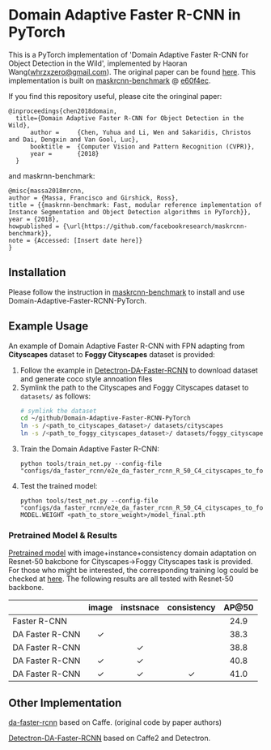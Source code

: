 # Domain Adaptive Faster R-CNN in PyTorch 
This is a PyTorch implementation of 'Domain Adaptive Faster R-CNN for Object Detection in the Wild', implemented by Haoran Wang(whrzxzero@gmail.com). The original paper can be found [here](https://arxiv.org/pdf/1803.03243.pdf). This implementation is built on [maskrcnn-benchmark](https://github.com/facebookresearch/maskrcnn-benchmark) @ [e60f4ec](https://github.com/facebookresearch/maskrcnn-benchmark/tree/e60f4ec8dc50531debcfd5ae671ea167b5b7a1d9).

If you find this repository useful, please cite the oringinal paper:

```
@inproceedings{chen2018domain,
  title={Domain Adaptive Faster R-CNN for Object Detection in the Wild},
      author =     {Chen, Yuhua and Li, Wen and Sakaridis, Christos and Dai, Dengxin and Van Gool, Luc},
      booktitle =  {Computer Vision and Pattern Recognition (CVPR)},
      year =       {2018}
  }
```

and maskrnn-benchmark:

```
@misc{massa2018mrcnn,
author = {Massa, Francisco and Girshick, Ross},
title = {{maskrnn-benchmark: Fast, modular reference implementation of Instance Segmentation and Object Detection algorithms in PyTorch}},
year = {2018},
howpublished = {\url{https://github.com/facebookresearch/maskrcnn-benchmark}},
note = {Accessed: [Insert date here]}
}
```
## Installation

Please follow the instruction in [maskrcnn-benchmark](https://github.com/facebookresearch/maskrcnn-benchmark) to install and use Domain-Adaptive-Faster-RCNN-PyTorch.
## Example Usage
An example of Domain Adaptive Faster R-CNN with FPN adapting from **Cityscapes** dataset to **Foggy Cityscapes** dataset is provided:
1. Follow the example in [Detectron-DA-Faster-RCNN](https://github.com/krumo/Detectron-DA-Faster-RCNN) to download dataset and generate coco style annoation files
2. Symlink the path to the Cityscapes and Foggy Cityscapes dataset to `datasets/` as follows:
    ```bash
    # symlink the dataset
    cd ~/github/Domain-Adaptive-Faster-RCNN-PyTorch
    ln -s /<path_to_cityscapes_dataset>/ datasets/cityscapes
    ln -s /<path_to_foggy_cityscapes_dataset>/ datasets/foggy_cityscapes
    ```
3. Train the Domain Adaptive Faster R-CNN:
    ```
    python tools/train_net.py --config-file "configs/da_faster_rcnn/e2e_da_faster_rcnn_R_50_C4_cityscapes_to_foggy_cityscapes.yaml"
    ```
4. Test the trained model:
    ```
    python tools/test_net.py --config-file "configs/da_faster_rcnn/e2e_da_faster_rcnn_R_50_C4_cityscapes_to_foggy_cityscapes.yaml" MODEL.WEIGHT <path_to_store_weight>/model_final.pth
    ```
### Pretrained Model & Results
[Pretrained model](https://polybox.ethz.ch/index.php/s/OgkNFJHVkEscTO0) with image+instance+consistency domain adaptation on Resnet-50 bakcbone for Cityscapes->Foggy Cityscapes task is provided. For those who might be interested, the corresponding training log could be checked at [here](logs/city2foggy_r50_consistency_log.txt). The following results are all tested with Resnet-50 backbone.

|                  | image                | instsnace            | consistency          | AP@50 | 
|------------------|:--------------------:|:--------------------:|:--------------------:|:-----:|
| Faster R-CNN     |                      |                      |                      | 24.9  |
| DA Faster R-CNN  |          ✓           |                      |                      | 38.3  | 
| DA Faster R-CNN  |                      |          ✓           |                      | 38.8  |
| DA Faster R-CNN  |          ✓           |          ✓           |                      | 40.8  | 
| DA Faster R-CNN  |          ✓           |          ✓           |          ✓           | 41.0  |

## Other Implementation
[da-faster-rcnn](https://github.com/yuhuayc/da-faster-rcnn) based on Caffe. (original code by paper authors)

[Detectron-DA-Faster-RCNN](https://github.com/krumo/Detectron-DA-Faster-RCNN) based on Caffe2 and Detectron.
